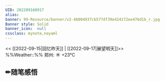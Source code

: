 ```yaml
---
UID: 202209160917 
alias:
banner: 99-Resource/banner/v2-4b004937cb577df39e424172ee476d1b_r.jpg 
Banner style: Solid
banner_icon:  null
cssclass: mynote,noyaml
---
```

<< [[2022-09-15|回忆昨天]] | [[2022-09-17|展望明天]]>>　　　　%%Weather::%% 郑州: ☀️   +23°C


## ✏随笔感悟

